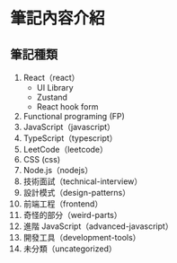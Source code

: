 # 筆記內容介紹

## 筆記種類

1. React（react）
   - UI Library
   - Zustand
   - React hook form
2. Functional programing (FP)
3. JavaScript（javascript）
4. TypeScript（typescript）
5. LeetCode（leetcode）
6. CSS (css)
7. Node.js（nodejs）
8. 技術面試（technical-interview）
9. 設計模式（design-patterns）
10. 前端工程（frontend）
11. 奇怪的部分（weird-parts）
12. 進階 JavaScript（advanced-javascript）
13. 開發工具（development-tools）
14. 未分類（uncategorized）
